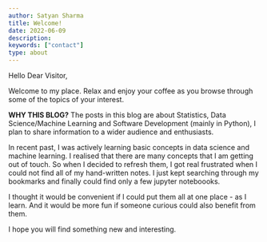 ```yaml
---
author: Satyan Sharma
title: Welcome!
date: 2022-06-09
description:
keywords: ["contact"]
type: about
---
```


Hello Dear Visitor, 

Welcome to my place. Relax and enjoy your coffee as you browse through some of the topics of your interest.

**WHY THIS BLOG?** 
The posts in this blog are about Statistics, Data Science/Machine Learning and Software Development (mainly in Python),
I plan to share information to a wider audience and enthusiasts. 

In recent past, I was actively learning basic concepts in data science and machine learning. I realised that there are many concepts that I am getting out of touch. So when I decided to refresh them, I got real frustrated when I could not find all of my hand-written notes. I just kept searching through my bookmarks and finally could find only a few jupyter noteboooks. 

I thought it would be convenient if I could put them all at one place - as I learn. And it would be more fun if someone curious could also benefit from them.

I hope you will find something new and interesting. 

